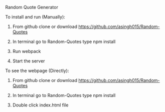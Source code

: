 Random Quote Generator

To install and run (Manually):

1. From github clone or download https://github.com/asingh015/Random-Quotes

2. In terminal go to Random-Quotes type npm install

3. Run webpack

4. Start the server 

To see the webpage (Directly):

1. From github clone or download https://github.com/asingh015/Random-Quotes

2. In terminal go to Random-Quotes type npm install

3. Double click index.html file

